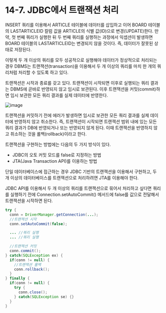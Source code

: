 # 14-7. JDBC에서 트랜잭션 처리
INSERT 쿼리를 이용해서 ARTICLE 테이블에 데이터를 삽입하고 이어 BOARD 테이블의 LASTARTICLEID 칼럼 값을 ARTICLE의 식별 값(ID)으로 변경(UPDATE)한다.
만약, 첫 번째 쿼리가 실행한 뒤 두 번째 쿼리를 실행하는 과정에서 익셉션이 발생하면 BOARD 테이블의 LASTARTICLEID는 변경되지 않을 것이다.
즉, 데이터가 잘못된 상태로 저장된다.

이렇게 두 개 이상의 쿼리를 모두 성공적으로 실행해야 데이터가 정상적으로 처리되는 경우 DBMS는 트랜잭션(transaction)을 이용해서 두 개 이상의 쿼리를 마치 한 개의 쿼리처럼 처리할 수 있도록 하고 있다.

트랜잭션은 시작과 종료를 갖고 있다. 
트랜잭션이 시작되면 이후로 실행되는 쿼리 결과는 DBMS에 곧바로 반영되지 않고 임시로 보관된다. 
이후 트랜잭션을 커밋(commit)하면 임시 보관한 모든 쿼리 결과를 실제 데이터에 반영한다.

![image](https://github.com/GYUNGAEEEE/JSP/assets/158580466/00ee428f-c24e-4c01-bfdd-c837b2a5424a)

트랜잭션을 커밋하기 전에 에러가 발생하면 임시로 보관한 모든 쿼리 결과를 실제 데이터에 반영하지 않고 취소한다. 
즉, 트랜잭션이 시작되면 트랜잭션 범위 내에 있는 모든 쿼리 결과가 DB에 반영되거나 또는 반영되지 않게 된다. 
이때 트랜잭션을 반영하지 않고 취소하는 것을 롤백(rollback)이라고 한다.

트랜잭션을 구현하는 방법에는 다음의 두 가지 방식이 있다.
- JDBC의 오토 커밋 모드를 false로 지정하는 방법
- JTA(Java Transaction API)를 이용하는 방법

단일 데이터베이스에 접근하는 경우 JDBC 기반의 트랜잭션을 이용해서 구현하고, 두 개 이상의 데이터베이스를 트랜잭션으로 처리하려면 JTA를 이용해야 한다.

JDBC API를 이용해서 두 개 이상의 쿼리를 트랜잭션으로 묶어서 처리하고 싶다면 쿼리를 실행하기 전에 Connection.setAutoCommit() 메서드에 false를 값으로 전달해서 트랜잭션을 시작하면 된다.
```java
try {
  conn = DriverManager.getConnection(...);
  //트랜잭션 시작
  conn.setAutoCommit(false);

  ... //쿼리 실행
  ... //쿼리 실행

  //트랜잭션 커밋
  conn.commit();
} catch(SQLException ex) {
  if(conn != null) {
    //트랜잭션 롤백
    conn.rollback();
  }
} finally {
  if(conn != null) {
    try {
      conn.close();
    } catch(SQLException se) {}
  }
}
```
